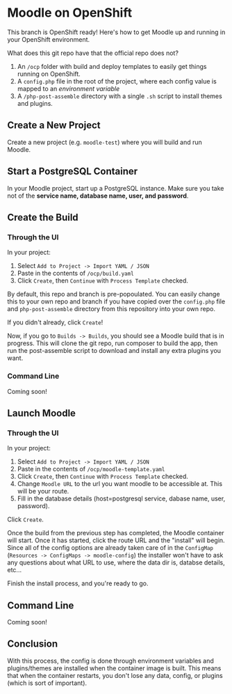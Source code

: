 # Moodle on OpenShift

This branch is OpenShift ready!  Here's how to get Moodle up and running in your OpenShift environment.

What does this git repo have that the official repo does not?
1. An `/ocp` folder with build and deploy templates to easily get things running on OpenShift.
2. A `config.php` file in the root of the project, where each config value is mapped to an *environment variable*
3. A `/php-post-assemble` directory with a single `.sh` script to install themes and plugins.

## Create a New Project

Create a new project (e.g. `moodle-test`) where you will build and run Moodle.

## Start a PostgreSQL Container

In your Moodle project, start up a PostgreSQL instance.  Make sure you take not of the **service name, database name, user, and password**.

## Create the Build

### Through the UI

In your project:

1. Select `Add to Project -> Import YAML / JSON`
2. Paste in the contents of `/ocp/build.yaml`
3. Click `Create`, then `Continue` with `Process Template` checked.

By default, this repo and branch is pre-popoulated.  You can easily change this to your own repo and branch if you have copied over the `config.php` file and `php-post-assemble` directory from this repository into your own repo.

If you didn't already, click `Create`!

Now, if you go to `Builds -> Builds`, you should see a Moodle build that is in progress.  This will clone the git repo, run composer to build the app, then run the post-assemble script to download and install any extra plugins you want.

### Command Line

Coming soon!

## Launch Moodle

### Through the UI

In your project:

1. Select `Add to Project -> Import YAML / JSON`
2. Paste in the contents of `/ocp/moodle-template.yaml`
3. Click `Create`, then `Continue` with `Process Template` checked.
4. Change `Moodle URL` to the url you want moodle to be accessible at.  This will be your route.
5. Fill in the database details (host=postgresql service, dabase name, user, password).

Click `Create`.

Once the build from the previous step has completed, the Moodle container will start.   Once it has started, click the route URL and the "install" will begin.  Since all of the config options are already taken care of in the `ConfigMap` (`Resources -> ConfigMaps -> moodle-config`) the installer won't have to ask any questions about what URL to use, where the data dir is, databse details, etc...

Finish the install process, and you're ready to go.

## Command Line

Coming soon!

## Conclusion

With this process, the config is done through environment variables and plugins/themes are installed when the container image is built.  This means that when the container restarts, you don't lose any data, config, or plugins (which is sort of important).
